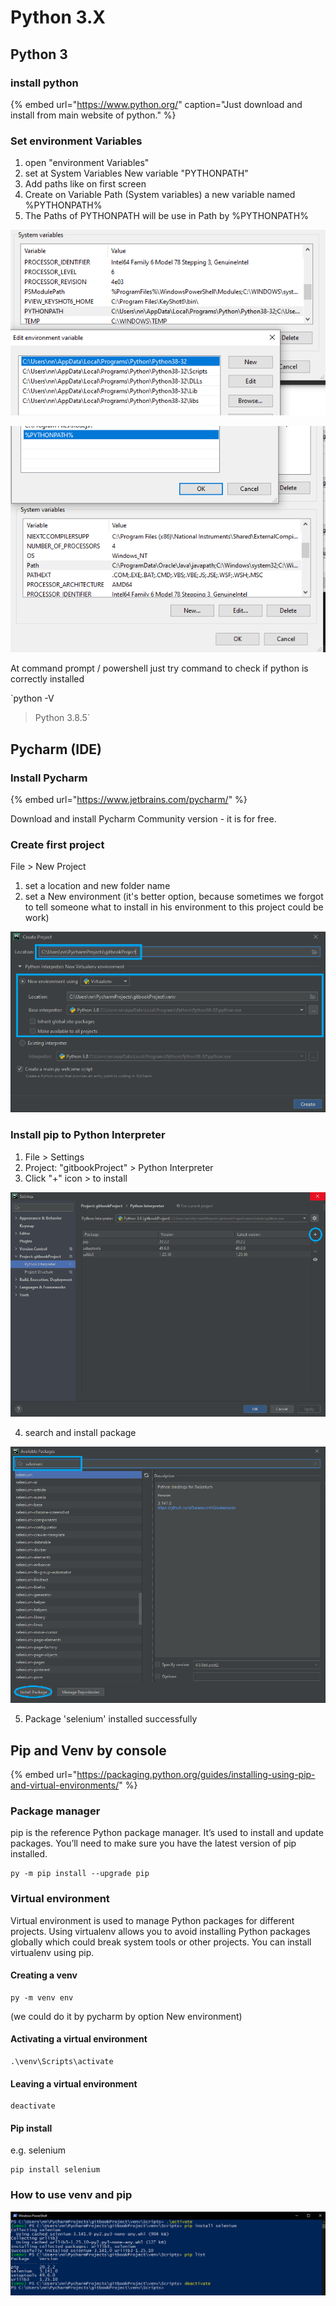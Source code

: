 # Python 3.X



## Python 3

### install python

{% embed url="https://www.python.org/" caption="Just download and install from main website of python." %}

### Set environment Variables

1. open "environment Variables"
2. set at System Variables New variable "PYTHONPATH"
3. Add paths like on first screen
4. Create on Variable Path \(System variables\) a new variable named %PYTHONPATH%
5. The Paths of PYTHONPATH will be use in Path by %PYTHONPATH%

![Add paths to python](.gitbook/assets/image%20%2869%29.png)

![%PYTHONPATH%](.gitbook/assets/image%20%2812%29.png)

At command prompt / powershell just try command to check if python is correctly installed

`python -V  
>Python 3.8.5`

## Pycharm \(IDE\)

### Install Pycharm

{% embed url="https://www.jetbrains.com/pycharm/" %}

Download and install Pycharm Community version - it is for free.

### Create first project

File &gt; New Project  
1. set a location and new folder name  
2. set a New environment \(it's better option, because sometimes we forgot to tell someone what to install in his environment to this project could be work\)

![Create a new project with new environment on Python 3.8](.gitbook/assets/image%20%289%29.png)

### Install pip to Python Interpreter

1. File &gt; Settings 
2. Project: "gitbookProject" &gt; Python Interpreter 
3. Click "+" icon &gt; to install

![to install package](.gitbook/assets/image%20%2844%29.png)

4. search and install package

![Install selenium package](.gitbook/assets/image%20%282%29.png)

5. Package 'selenium' installed successfully

## Pip and Venv by console

{% embed url="https://packaging.python.org/guides/installing-using-pip-and-virtual-environments/" %}

### Package manager

pip is the reference Python package manager. It’s used to install and update packages. You’ll need to make sure you have the latest version of pip installed.

```text
py -m pip install --upgrade pip
```

### Virtual environment

Virtual environment is used to manage Python packages for different projects. Using virtualenv allows you to avoid installing Python packages globally which could break system tools or other projects. You can install virtualenv using pip.

#### Creating a venv

```text
py -m venv env
```

\(we could do it by pycharm by option New environment\)

#### Activating a virtual environment

```text
.\venv\Scripts\activate
```

#### Leaving a virtual environment

```text
deactivate
```

#### Pip install

e.g. selenium

```text
pip install selenium
```

### How to use venv and pip

![](.gitbook/assets/image%20%2846%29.png)






